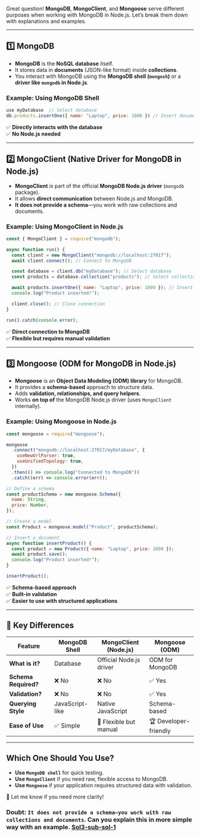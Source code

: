 Great question! **MongoDB**, **MongoClient**, and **Mongoose** serve different purposes when working with MongoDB in Node.js. Let’s break them down with explanations and examples.

---

## **1️⃣ MongoDB**

- **MongoDB** is the **NoSQL database** itself.
- It stores data in **documents** (JSON-like format) inside **collections**.
- You interact with MongoDB using the **MongoDB shell (`mongosh`)** or a **driver like `mongodb` in Node.js**.

### **Example: Using MongoDB Shell**

```javascript
use myDatabase  // Select database
db.products.insertOne({ name: "Laptop", price: 1000 }) // Insert document
```

✅ **Directly interacts with the database**  
✅ **No Node.js needed**

---

## **2️⃣ MongoClient (Native Driver for MongoDB in Node.js)**

- **MongoClient** is part of the official **MongoDB Node.js driver** (`mongodb` package).
- It allows **direct communication** between Node.js and MongoDB.
- **It does not provide a schema**—you work with raw collections and documents.

### **Example: Using MongoClient in Node.js**

```javascript
const { MongoClient } = require("mongodb");

async function run() {
  const client = new MongoClient("mongodb://localhost:27017");
  await client.connect(); // Connect to MongoDB

  const database = client.db("myDatabase"); // Select database
  const products = database.collection("products"); // Select collection

  await products.insertOne({ name: "Laptop", price: 1000 }); // Insert data
  console.log("Product inserted!");

  client.close(); // Close connection
}

run().catch(console.error);
```

✅ **Direct connection to MongoDB**  
✅ **Flexible but requires manual validation**

---

## **3️⃣ Mongoose (ODM for MongoDB in Node.js)**

- **Mongoose** is an **Object Data Modeling (ODM) library** for MongoDB.
- It provides a **schema-based** approach to structure data.
- Adds **validation, relationships, and query helpers**.
- Works **on top of** the MongoDB Node.js driver (uses `MongoClient` internally).

### **Example: Using Mongoose in Node.js**

```javascript
const mongoose = require("mongoose");

mongoose
  .connect("mongodb://localhost:27017/myDatabase", {
    useNewUrlParser: true,
    useUnifiedTopology: true,
  })
  .then(() => console.log("Connected to MongoDB"))
  .catch((err) => console.error(err));

// Define a schema
const productSchema = new mongoose.Schema({
  name: String,
  price: Number,
});

// Create a model
const Product = mongoose.model("Product", productSchema);

// Insert a document
async function insertProduct() {
  const product = new Product({ name: "Laptop", price: 1000 });
  await product.save();
  console.log("Product inserted!");
}

insertProduct();
```

✅ **Schema-based approach**  
✅ **Built-in validation**  
✅ **Easier to use with structured applications**

---

## **📌 Key Differences**

| Feature              | MongoDB Shell   | MongoClient (Node.js)   | Mongoose (ODM)        |
| -------------------- | --------------- | ----------------------- | --------------------- |
| **What is it?**      | Database        | Official Node.js driver | ODM for MongoDB       |
| **Schema Required?** | ❌ No           | ❌ No                   | ✅ Yes                |
| **Validation?**      | ❌ No           | ❌ No                   | ✅ Yes                |
| **Querying Style**   | JavaScript-like | Native JavaScript       | Schema-based          |
| **Ease of Use**      | ✅ Simple       | 🚀 Flexible but manual  | 🏆 Developer-friendly |

---

## **Which One Should You Use?**

- **Use `MongoDB shell`** for quick testing.
- **Use `MongoClient`** if you need raw, flexible access to MongoDB.
- **Use `Mongoose`** if your application requires structured data with validation.

🚀 Let me know if you need more clarity!

### Doubt: `It does not provide a schema—you work with raw collections and documents`. Can you explain this in more simple way with an example. [Sol3-sub-sol-1](https://github.com/hameed003/mongoDB/blob/main/doubts-and-solutions/solutions/Sol3-sub-sol-1.md)
